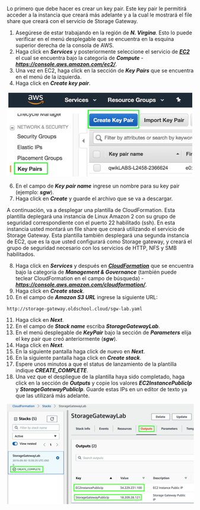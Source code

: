 Lo primero que debe hacer es crear un key pair. Este key pair le permitirá acceder a la instancia que creará más adelante y a la cual le mostrará el file share que creará con el servicio de Storage Gateway.

1. Asegúrese de estar trabajando en la región de **_N. Virgina_**. Esto lo puede verificar en el menú desplegable que se encuentra en la esquina superior derecha de la consola de AWS.
2. Haga click en **_Services_** y posteriormente seleccione el servicio de [**_EC2_**](https://console.aws.amazon.com/ec2/) el cual se encuentra bajo la categoría de **_Compute_** - **_https://console.aws.amazon.com/ec2/_**.
3. Una vez en EC2, haga click en la sección de **_Key Pairs_** que se encuentra en el menú de la izquierda.
5. Haga click en **_Create key pair_**.

![Create Key Pair](images/keypair.png)

6. En el campo de **_Key pair name_** ingrese un nombre para su key pair (ejemplo: **_sgw_**).
7. Haga click en **_Create_** y guarde el archivo que se va a descargar.

A continuación, va a desplegar una plantilla de CloudFormation. Esta plantilla deplegará una instancia de Linux Amazon 2 con su grupo de seguridad correspondiente con el puerto 22 habilitado (ssh). En esta instancia usted montará un file share que creará utilizando el servicio de Storage Gateway. Esta plantilla también desplegará una segunda instancia de EC2, que es la que usted configurará como Storage gateway, y creará el grupo de seguridad necesario con los servicios de HTTP, NFS y SMB habilitados.

8. Haga click en **_Services_** y después en [**_CloudFormation_**](https://console.aws.amazon.com/cloudformation/) que se encuentra bajo la categoría de **_Management & Governance_** (también puede teclear CloudFormation en el campo de búsqueda) - **_https://console.aws.amazon.com/cloudformation/_**.
9. Haga click en **_Create stack_**.
10.	En el campo de **_Amazon S3 URL_** ingrese la siguiente URL: 

```
http://storage-gateway.oldschool.cloud/sgw-lab.yaml
```

11.	Haga click en **_Next_**.
12.	En el campo de **_Stack name_** escriba **_StorageGatewayLab_**.
13.	En el menú desplegable de **_KeyPair_** bajo la sección de **_Parameters_** elija el key pair que creó anteriormente (**_sgw_**).
14.	Haga click en **_Next_**.
14.	En la siguiente pantalla haga click de nuevo en **_Next_**.
16.	En la siguiente pantalla haga click en **_Create stack_**.
17.	Espere unos minutos a que el status de lanzamiento de la plantilla indique **_CREATE_COMPLETE_**.
18.	Una vez que el despliegue de la plantilla haya sido completado, haga click en la sección de **_Outputs_** y copie los valores **_EC2InstancePublicIp_** y **_StorageGatewayPublicIp_**. Guarde estas IPs en un editor de texto ya que las utilizará más adelante.

![Outputs](images/outputs.png)